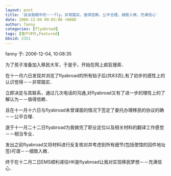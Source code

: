 ```yaml
---
layout: post
title: '谈谈我眼中的－－fly，非常踏实，值得信赖，公平合理，细致入微，充满信心'
date: 2006-12-04 09:03:00 +0800
author: fanny
categories: [flyabroad]
tags: [客户评价,Featured]
bbsid: 2351
---
```


fanny 于: 2006-12-04, 10:08:35

为了孩子准备加入移民大军，于是乎，开始在网上疯狂搜索．

在十一月六日发现并浏览了flyabroad的所有贴子后(共83页),有了初步的感性上的认识觉得－－非常踏实．

立即决定与其联系，通过几次电话的沟通,对flyabroad又有了进一步的理性上的了解认为－－值得信赖．

且在十一月十六日与flyabroad未曾谋面的情况下签定了委托办理移民的协议的确－－公平合理．

遂于十一月二十二日flyabroad为我做完了职业定位以及相关材料的翻译工作感觉－－相当专业．

发出之前flyabroad又将材料进行反复核对并考虑到所有细节(包括使馆的回件地址签)可谓－－细致入微．

终于在十二月二日EMS顺利递往HK是flyabroad让我对实现移民梦想－－充满信心．
